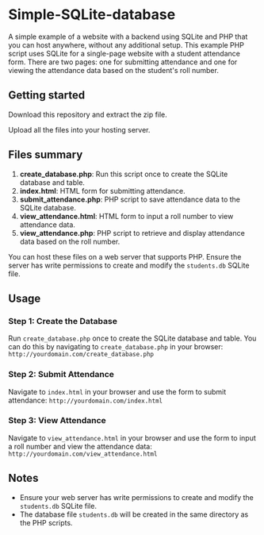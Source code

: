 # Simple-SQLite-database

A simple example of a website with a backend using SQLite and PHP that you can host anywhere, without any additional setup. This example PHP script uses SQLite for a single-page website with a student attendance form. There are two pages: one for submitting attendance and one for viewing the attendance data based on the student's roll number.

## Getting started

Download this repository and extract the zip file.

Upload all the files into your hosting server.

## Files summary

1. **create_database.php**: Run this script once to create the SQLite database and table.
2. **index.html**: HTML form for submitting attendance.
3. **submit_attendance.php**: PHP script to save attendance data to the SQLite database.
4. **view_attendance.html**: HTML form to input a roll number to view attendance data.
5. **view_attendance.php**: PHP script to retrieve and display attendance data based on the roll number.

You can host these files on a web server that supports PHP. Ensure the server has write permissions to create and modify the `students.db` SQLite file.

## Usage

### Step 1: Create the Database

Run `create_database.php` once to create the SQLite database and table. You can do this by navigating to `create_database.php` in your browser: 
`http://yourdomain.com/create_database.php`

### Step 2: Submit Attendance

Navigate to `index.html` in your browser and use the form to submit attendance: `http://yourdomain.com/index.html`

### Step 3: View Attendance

Navigate to `view_attendance.html` in your browser and use the form to input a roll number and view the attendance data: `http://yourdomain.com/view_attendance.html`



## Notes

- Ensure your web server has write permissions to create and modify the `students.db` SQLite file.
- The database file `students.db` will be created in the same directory as the PHP scripts.


